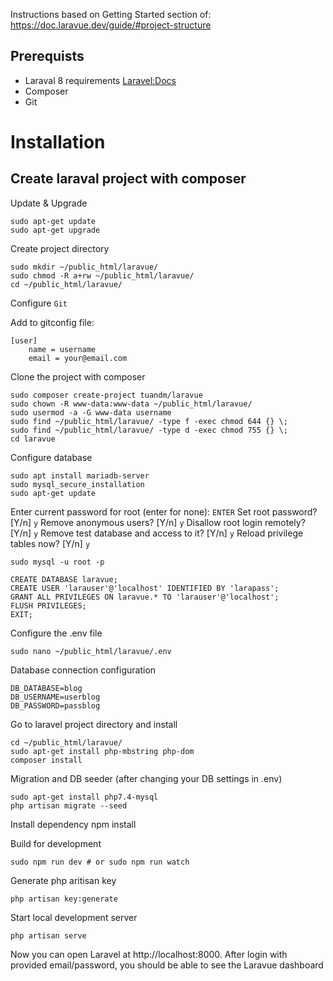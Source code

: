 Instructions based on Getting Started section of: https://doc.laravue.dev/guide/#project-structure


## Prerequists

- Laraval 8 requirements [Laravel:Docs](https://laravel.com/docs/8.x/installation)
- Composer
- Git

# Installation

## Create laraval project with composer

Update & Upgrade
```
sudo apt-get update
sudo apt-get upgrade
```

Create project directory
```
sudo mkdir ~/public_html/laravue/
sudo chmod -R a+rw ~/public_html/laravue/
cd ~/public_html/laravue/
```

Configure `Git`

Add to gitconfig file:
```
[user]
	name = username
	email = your@email.com
```


Clone the project with composer
```
sudo composer create-project tuandm/laravue
sudo chown -R www-data:www-data ~/public_html/laravue/
sudo usermod -a -G www-data username
sudo find ~/public_html/laravue/ -type f -exec chmod 644 {} \;
sudo find ~/public_html/laravue/ -type d -exec chmod 755 {} \;
cd laravue
```

Configure database
```
sudo apt install mariadb-server
sudo mysql_secure_installation
sudo apt-get update
```

Enter current password for root (enter for none): `ENTER`
Set root password? [Y/n] `y`
Remove anonymous users? [Y/n] `y`
Disallow root login remotely? [Y/n] `y`
Remove test database and access to it? [Y/n] `y`
Reload privilege tables now? [Y/n] `y`

```sudo mysql -u root -p```

```
CREATE DATABASE laravue;
CREATE USER 'larauser'@'localhost' IDENTIFIED BY 'larapass';
GRANT ALL PRIVILEGES ON laravue.* TO 'larauser'@'localhost';
FLUSH PRIVILEGES;
EXIT;
```

Configure the .env file
```
sudo nano ~/public_html/laravue/.env
```

Database connection configuration
```
DB_DATABASE=blog
DB_USERNAME=userblog
DB_PASSWORD=passblog
```
Go to laravel project directory and install
```
cd ~/public_html/laravue/
sudo apt-get install php-mbstring php-dom
composer install 
```

Migration and DB seeder (after changing your DB settings in .env)
```
sudo apt-get install php7.4-mysql
php artisan migrate --seed
```

Install dependency
npm install

Build for development
```
sudo npm run dev # or sudo npm run watch
```

Generate php aritisan key
```
php artisan key:generate
```

Start local development server
```
php artisan serve
```

Now you can open Laravel at http://localhost:8000. After login with provided email/password, you should be able to see the Laravue dashboard